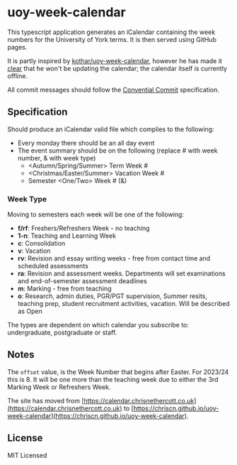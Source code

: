 # uoy-week-calendar

This typescript application generates an iCalendar containing the week numbers for the University of York terms. It is then served using GitHub pages.   

It is partly inspired by [kothar/uoy-week-calendar](https://github.com/kothar/uoy-week-calendar), however he has made it [clear](https://github.com/kothar/uoy-week-calendar/blob/3648bc85d0478d19cb6d6bef9ca5ba7dd907f9ff/index.php#L28) that he won't be updating the calendar; the calendar itself is currently offline.

All commit messages should follow the [Convential Commit](https://cheatography.com/albelop/cheat-sheets/conventional-commits/) specification.

## Specification

Should produce an iCalendar valid file which complies to the following:
- Every monday there should be an all day event
- The event summary should be on the following (replace # with week number, & with week type)
  - <Autumn/Spring/Summer> Term Week #
  - <Christmas/Easter/Summer> Vacation Week #
  - Semester <One/Two> Week # (&)

### Week Type

Moving to semesters each week will be one of the following:

- **f/rf**: Freshers/Refreshers Week - no teaching
- **1-n**: Teaching and Learning Week
- **c**: Consolidation
- **v**: Vacation
- **rv**: Revision and essay writing weeks - free from contact time and scheduled assessments
- **ra**: Revision and assessment weeks. Departments will set examinations and end-of-semester assessment deadlines
- **m**: Marking - free from teaching
- **o**: Research, admin duties, PGR/PGT supervision, Summer resits, teaching prep, student recruitment activities, vacation. Will be described as Open

The types are dependent on which calendar you subscribe to: undergraduate, postgraduate or staff.

## Notes

The `offset` value, is the  Week Number that begins after Easter. For 2023/24 this is 8. It will be one more than the teaching week due to either the 3rd Marking Week or Refreshers Week.

The site has moved from [https://calendar.chrisnethercott.co.uk](https://calendar.chrisnethercott.co.uk) to [https://chriscn.github.io/uoy-week-calendar](https://chriscn.github.io/uoy-week-calendar).

## License

MIT Licensed
